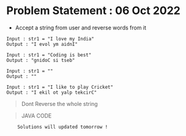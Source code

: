 # Problem Statement : 06 Oct 2022


- Accept a string from user and reverse words from it<br>

```
Input : str1 = "I love my India"
Output : "I evol ym aidnI"

Input : str1 = "Coding is best"
Output : "gnidoC si tseb"

Input : str1 = ""
Output : ""

Input : str1 = "I like to play Cricket"
Output : "I ekil ot yalp tekcirC"
```


> Dont Reverse the whole string



> JAVA CODE

```
    Solutions will updated tomorrow !
```



